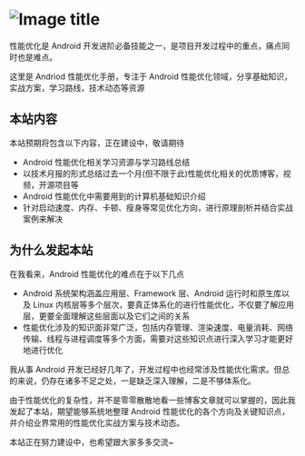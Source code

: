 # ![Image title](https://raw.gitmirror.com/RicardoJiang/resource/main/2023/june/title.jpg)
性能优化是 Android 开发进阶必备技能之一，是项目开发过程中的重点，痛点同时也是难点。

这里是 Andriod 性能优化手册，专注于 Android 性能优化领域，分享基础知识，实战方案，学习路线，技术动态等资源

## 本站内容
本站预期将包含以下内容，正在建设中，敬请期待

- Android 性能优化相关学习资源与学习路线总结
- 以技术月报的形式总结过去一个月(但不限于此)性能优化相关的优质博客，视频，开源项目等
- Android 性能优化中需要用到的计算机基础知识介绍
- 针对启动速度、内存、卡顿、瘦身等常见优化方向，进行原理剖析并结合实战案例来解决

## 为什么发起本站
在我看来，Android 性能优化的难点在于以下几点

- Android 系统架构涵盖应用层、Framework 层、Android 运行时和原生库以及 Linux 内核层等多个层次，要真正体系化的进行性能优化，不仅要了解应用层，更要全面理解这些层面以及它们之间的关系
- 性能优化涉及的知识面非常广泛，包括内存管理、渲染速度、电量消耗、网络传输、线程与进程调度等多个方面，需要对这些知识点进行深入学习才能更好地进行优化

我从事 Android 开发已经好几年了，开发过程中也经常涉及性能优化需求。但总的来说，仍存在诸多不足之处，一是缺乏深入理解，二是不够体系化。

由于性能优化的复杂性，并不是零零散散地看一些博客文章就可以掌握的，因此我发起了本站，期望能够系统地整理 Android 性能优化的各个方向及关键知识点，并介绍业界常用的性能优化实战方案与技术动态。

本站正在努力建设中，也希望跟大家多多交流~